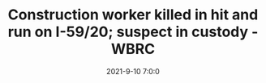 ---
"title": "Construction worker killed in hit and run on I-59/20; suspect in custody - WBRC"
"date": "2021-9-10 7:0:0"
"feed_name": "GOOGLENEWSCONSTRUCTION"
"feed_website": "https://news.google.com/search?q=construction%2Bincident&hl=en-US&gl=US&ceid=US:en"
"feed_rss": "https://news.google.com/rss/search?q=construction%2Bincident&hl=en-US&gl=US&ceid=US:en"
"link": "https://www.wbrc.com/2021/09/10/construction-worker-killed-hit-run-i-5920/"
"file": "_posts/2021-1-1-9769b9bc2483b7b4bbce3ffc428e3fb7c620fbf8.md"
"accident": "1"
"drilling": "0"
"dead": "1"
"injured": "0"
---